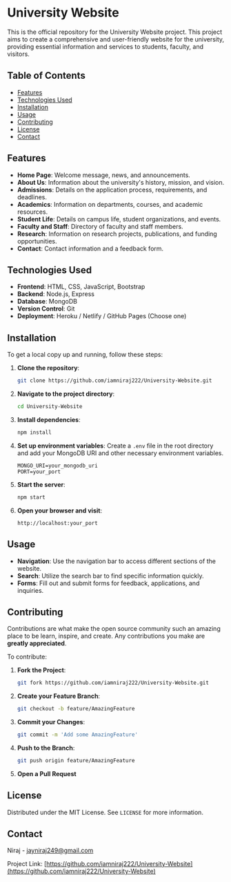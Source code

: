 # University Website

This is the official repository for the University Website project. This project aims to create a comprehensive and user-friendly website for the university, providing essential information and services to students, faculty, and visitors.

## Table of Contents
- [Features](#features)
- [Technologies Used](#technologies-used)
- [Installation](#installation)
- [Usage](#usage)
- [Contributing](#contributing)
- [License](#license)
- [Contact](#contact)

## Features
- **Home Page**: Welcome message, news, and announcements.
- **About Us**: Information about the university's history, mission, and vision.
- **Admissions**: Details on the application process, requirements, and deadlines.
- **Academics**: Information on departments, courses, and academic resources.
- **Student Life**: Details on campus life, student organizations, and events.
- **Faculty and Staff**: Directory of faculty and staff members.
- **Research**: Information on research projects, publications, and funding opportunities.
- **Contact**: Contact information and a feedback form.

## Technologies Used
- **Frontend**: HTML, CSS, JavaScript, Bootstrap
- **Backend**: Node.js, Express
- **Database**: MongoDB
- **Version Control**: Git
- **Deployment**: Heroku / Netlify / GitHub Pages (Choose one)

## Installation
To get a local copy up and running, follow these steps:

1. **Clone the repository**:
    ```sh
    git clone https://github.com/iamniraj222/University-Website.git
    ```
2. **Navigate to the project directory**:
    ```sh
    cd University-Website
    ```
3. **Install dependencies**:
    ```sh
    npm install
    ```
4. **Set up environment variables**:
    Create a `.env` file in the root directory and add your MongoDB URI and other necessary environment variables.
    ```
    MONGO_URI=your_mongodb_uri
    PORT=your_port
    ```
5. **Start the server**:
    ```sh
    npm start
    ```
6. **Open your browser and visit**:
    ```
    http://localhost:your_port
    ```

## Usage
- **Navigation**: Use the navigation bar to access different sections of the website.
- **Search**: Utilize the search bar to find specific information quickly.
- **Forms**: Fill out and submit forms for feedback, applications, and inquiries.

## Contributing
Contributions are what make the open source community such an amazing place to be learn, inspire, and create. Any contributions you make are **greatly appreciated**.

To contribute:
1. **Fork the Project**:
    ```sh
    git fork https://github.com/iamniraj222/University-Website.git
    ```
2. **Create your Feature Branch**:
    ```sh
    git checkout -b feature/AmazingFeature
    ```
3. **Commit your Changes**:
    ```sh
    git commit -m 'Add some AmazingFeature'
    ```
4. **Push to the Branch**:
    ```sh
    git push origin feature/AmazingFeature
    ```
5. **Open a Pull Request**

## License
Distributed under the MIT License. See `LICENSE` for more information.

## Contact
Niraj - [jayniraj249@gmail.com](mailto:iamniraj222@example.com)

Project Link: [https://github.com/iamniraj222/University-Website](https://github.com/iamniraj222/University-Website)
